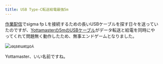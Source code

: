 ```yaml
---
title: USB Type-C転送給電最強5m
---
```

[作業配信](https://www.youtube.com/c/r7kamura)でsigma fp Lを接続するための長いUSBケーブルを探す日々を送っていたのですが、[Yottamasterの5mのUSBケーブル](https://www.amazon.co.jp/dp/B09Y1BY75P)がデータ転送と給電を同時にやってくれて問題無く動作したため、無事エンドゲームとなりました。

![](https://lh6.googleusercontent.com/A2TGVTJIZdFPz3VOUf12FYmwNYBkFZwPLxXsT6nuSh5fr_64lj8UZ6R4jV0r_qd4tsHWuFf67rp1xQWLJeTzDnyD8TsdotEKQUWryW7aJcR-OOFIF1rkIL7TPrudQeQLeeYknG6LpzgrHX7U524 "ɹǝʇsɐɯɐʇʇo⅄")

Yottamaster、いい名前ですね。
